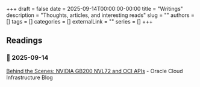 +++
draft = false
date = 2025-09-14T00:00:00-00:00
title = "Writings"
description = "Thoughts, articles, and interesting reads"
slug = ""
authors = []
tags = []
categories = []
externalLink = ""
series = []
+++

## Readings

### 📅 2025-09-14
[Behind the Scenes: NVIDIA GB200 NVL72 and OCI APIs](https://blogs.oracle.com/cloud-infrastructure/post/behind-the-scenes-nvidia-gb200-nvl72-oci-apis) - Oracle Cloud Infrastructure Blog
